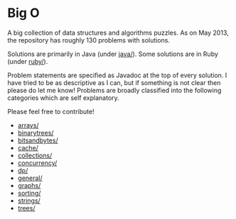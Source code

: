 Big O
=====

A big collection of data structures and algorithms puzzles.
As on May 2013, the repository has roughly 130 problems with solutions.

Solutions are primarily in Java (under [java/](https://github.com/kowshik/big-o/tree/master/java)). Some solutions are in Ruby (under [ruby/](https://github.com/kowshik/big-o/tree/master/ruby)).

Problem statements are specified as Javadoc at the top of every solution. I have tried to be as descriptive as I can, but if something is not clear then please do let me know!
Problems are broadly classified into the following categories which are self explanatory.

Please feel free to contribute!

* [arrays/](https://github.com/kowshik/big-o/tree/master/java/src/arrays)
* [binarytrees/](https://github.com/kowshik/big-o/tree/master/java/src/binarytrees)
* [bitsandbytes/](https://github.com/kowshik/big-o/tree/master/java/src/bitsandbytes)
* [cache/](https://github.com/kowshik/big-o/tree/master/java/src/cache)
* [collections/](https://github.com/kowshik/big-o/tree/master/java/src/collections)
* [concurrency/](https://github.com/kowshik/big-o/tree/master/java/src/concurrency)
* [dp/](https://github.com/kowshik/big-o/tree/master/java/src/dp)
* [general/](https://github.com/kowshik/big-o/tree/master/java/src/general)
* [graphs/](https://github.com/kowshik/big-o/tree/master/java/src/graphs)
* [sorting/](https://github.com/kowshik/big-o/tree/master/java/src/sorting)
* [strings/](https://github.com/kowshik/big-o/tree/master/java/src/strings)
* [trees/](https://github.com/kowshik/big-o/tree/master/java/src/trees)


